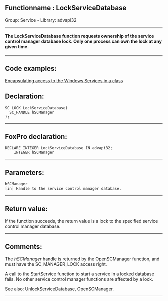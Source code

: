 <link rel="stylesheet" type="text/css" href="../../css/win32api.css">  
<link rel="stylesheet" href="https://cdnjs.cloudflare.com/ajax/libs/font-awesome/4.7.0/css/font-awesome.min.css">

## Functionname : LockServiceDatabase
Group: Service - Library: advapi32    
***  


#### The LockServiceDatabase function requests ownership of the service control manager database lock. Only one process can own the lock at any given time.

***  


## Code examples:
[Encapsulating access to the Windows Services in a class](../../samples/sample_476.md)  

## Declaration:
```foxpro  
SC_LOCK LockServiceDatabase(
  SC_HANDLE hSCManager
);  
```  
***  


## FoxPro declaration:
```foxpro  
DECLARE INTEGER LockServiceDatabase IN advapi32;
	INTEGER hSCManager  
```  
***  


## Parameters:
```txt  
hSCManager
[in] Handle to the service control manager database.  
```  
***  


## Return value:
If the function succeeds, the return value is a lock to the specified service control manager database.  
***  


## Comments:
The <Em>hSCManager</Em> handle is returned by the OpenSCManager function, and must have the SC_MANAGER_LOCK access right.  
  
A call to the StartService function to start a service in a locked database fails. No other service control manager functions are affected by a lock.  
  
See also: UnlockServiceDatabase, OpenSCManager.  
  
***  

